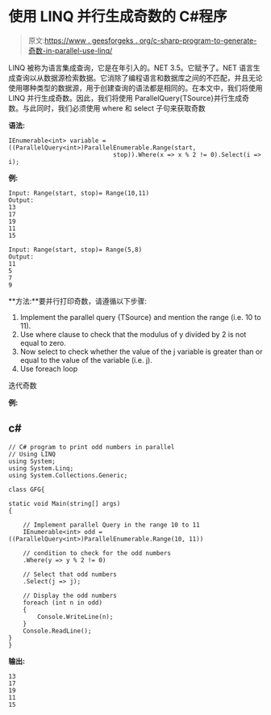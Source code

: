 # 使用 LINQ 并行生成奇数的 C#程序

> 原文:[https://www . geesforgeks . org/c-sharp-program-to-generate-奇数-in-parallel-use-linq/](https://www.geeksforgeeks.org/c-sharp-program-to-generate-odd-numbers-in-parallel-using-linq/)

LINQ 被称为语言集成查询，它是在年引入的。NET 3.5。它赋予了。NET 语言生成查询以从数据源检索数据。它消除了编程语言和数据库之间的不匹配，并且无论使用哪种类型的数据源，用于创建查询的语法都是相同的。在本文中，我们将使用 LINQ 并行生成奇数。因此，我们将使用 ParallelQuery{TSource}并行生成奇数。与此同时，我们必须使用 where 和 select 子句来获取奇数

**语法:**

```
IEnumerable<int> variable = ((ParallelQuery<int>)ParallelEnumerable.Range(start, 
                             stop)).Where(x => x % 2 != 0).Select(i => i);
```

**例:**

```
Input: Range(start, stop)= Range(10,11)
Output:
13
17
19
11
15

Input: Range(start, stop)= Range(5,8)
Output:
11
5
7
9
```

**方法:**要并行打印奇数，请遵循以下步骤:

1.  Implement the parallel query {TSource} and mention the range (i.e. 10 to 11).
2.  Use where clause to check that the modulus of y divided by 2 is not equal to zero.
3.  Now select to check whether the value of the j variable is greater than or equal to the value of the variable (i.e. j).
4.  Use foreach loop

迭代奇数

**例:**

## c#

```
// C# program to print odd numbers in parallel 
// Using LINQ
using System;
using System.Linq;
using System.Collections.Generic;

class GFG{

static void Main(string[] args)
{

    // Implement parallel Query in the range 10 to 11
    IEnumerable<int> odd = ((ParallelQuery<int>)ParallelEnumerable.Range(10, 11))

    // condition to check for the odd numbers
    .Where(y => y % 2 != 0)

    // Select that odd numbers
    .Select(j => j);

    // Display the odd numbers
    foreach (int n in odd) 
    { 
        Console.WriteLine(n);
    }
    Console.ReadLine();
}
}
```

**输出:**

```
13
17
19
11
15
```
